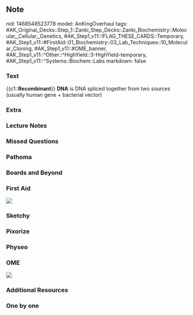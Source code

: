 ## Note
nid: 1468548523778
model: AnKingOverhaul
tags: #AK_Original_Decks::Step_1::Zanki_Step_Decks::Zanki_Biochemistry::Molecular,_Cellular,_Genetics, #AK_Step1_v11::!FLAG_THESE_CARDS::Temporary, #AK_Step1_v11::#FirstAid::01_Biochemistry::03_Lab_Techniques::10_Molecular_Cloning, #AK_Step1_v11::#OME_banner, #AK_Step1_v11::^Other::^HighYield::3-HighYield-temporary, #AK_Step1_v11::^Systems::Biochem::Labs
markdown: false

### Text
<div>
  {{c1::<b>Recombinant</b>}} <b>DNA</b> is DNA spliced together
  from two sources (usually human gene + bacterial vector)
</div>

### Extra


### Lecture Notes


### Missed Questions


### Pathoma


### Boards and Beyond


### First Aid
<img src="tmpI3n28V.png">

### Sketchy


### Pixorize


### Physeo


### OME
<div class="ome-widget">
  <a href="https://onlinemeded.org?ref=anki"><img src=
  "_OME_AnkiFlashcards_General_4.png"></a>
</div>

### Additional Resources


### One by one

